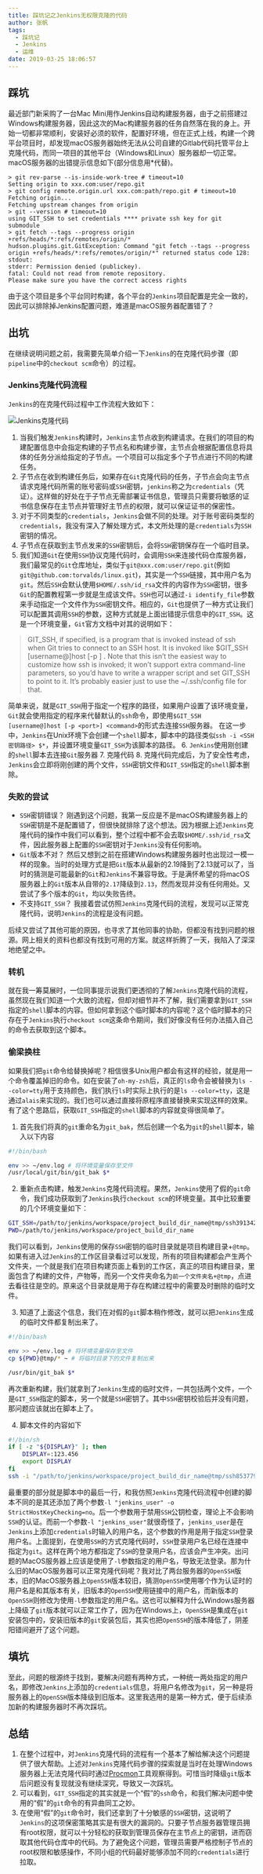 ```yaml
---
title: 踩坑记之Jenkins无权限克隆的代码
author: 张帆
tags:
  - 踩坑记
  - Jenkins
  - 运维
date: 2019-03-25 18:06:57
---
```


## 踩坑

最近部门新采购了一台Mac Mini用作Jenkins自动构建服务器，由于之前搭建过Windows构建服务器，因此这次的Mac构建服务器的任务自然落在我的身上。开始一切都非常顺利，安装好必须的软件，配置好环境，但在正式上线，构建一个跨平台项目时，却发现macOS服务器始终无法从公司自建的Gitlab代码托管平台上克隆代码，而同一项目的其他平台（Windows和Linux）服务器却一切正常。macOS服务器的出错提示信息如下(部分信息用*代替)。

```
> git rev-parse --is-inside-work-tree # timeout=10
Setting origin to xxx.com:user/repo.git
> git config remote.origin.url xxx.com:path/repo.git # timeout=10
Fetching origin...
Fetching upstream changes from origin
> git --version # timeout=10
using GIT_SSH to set credentials **** private ssh key for git submodule
> git fetch --tags --progress origin +refs/heads/*:refs/remotes/origin/*
hudson.plugins.git.GitException: Command "git fetch --tags --progress origin +refs/heads/*:refs/remotes/origin/*" returned status code 128:
stdout:
stderr: Permission denied (publickey).
fatal: Could not read from remote repository.
Please make sure you have the correct access rights
```

由于这个项目是多个平台同时构建，各个平台的`Jenkins`项目配置是完全一致的，因此可以排除掉Jenkins配置问题，难道是macOS服务器配置错了？

<!--more-->

## 出坑

在继续说明问题之前，我需要先简单介绍一下`Jenkins`的在克隆代码步骤（即`pipeline`中的`checkout scm`命令）的过程。

### Jenkins克隆代码流程

`Jenkins`的在克隆代码过程中工作流程大致如下：

![Jenkins克隆代码](jenkins_clode_code.png)

1. 当我们触发`Jenkins`构建时，`Jenkins`主节点收到构建请求。在我们的项目的构建配置信息中会指定构建的子节点名和构建步骤，主节点会根据配置信息将具体的任务分派给指定的子节点。一个项目可以指定多个子节点进行不同的构建任务。
2. 子节点在收到构建任务后，如果存在`Git`克隆代码的任务，子节点会向主节点请求克隆代码所需的账号密码或`SSH`密钥，`jenkins`称之为`credentials`（凭证）。这样做的好处在于子节点无需部署证书信息，管理员只需要将敏感的证书信息保存在主节点并管理好主节点的权限，就可以保证证书的保密性。
3. 对于不同类型的`credentials`，`Jenkins`会做不同的处理。对于账号密码类型的`credentials`，我没有深入了解处理方式，本文所处理的是`credentials`为`SSH`密钥的情况。
4. 子节点在获取到主节点发来的`SSH`密钥后，会将`SSH`密钥保存在一个临时目录。
5. 我们知道`Git`在使用`SSH`协议克隆代码时，会调用`SSH`来连接代码仓库服务器，我们最常见的`Git`仓库地址，类似于`git@xxx.com:user/repo.git`(例如`git@github.com:torvalds/linux.git`)，其实是一个`SSH`链接，其中用户名为`git`。然后`SSH`会默认使用`$HOME/.ssh/id_rsa`文件的内容作为`SSH`密钥，很多`Git`的配置教程第一步就是生成该文件。`SSH`也可以通过`-i identify_file`参数来手动指定一个文件作为`SSH`密钥文件。相应的，`Git`也提供了一种方式让我们可以配置其调用`SSH`的参数，这种方式就是上面出错提示信息中的`GIT_SSH`。这是一个环境变量，`Git`官方文档中对其的说明如下：

 > GIT_SSH, if specified, is a program that is invoked instead of ssh when Git tries to connect to an SSH host. It is invoked like $GIT_SSH [username@]host [-p <port>] <command>. Note that this isn’t the easiest way to customize how ssh is invoked; it won’t support extra command-line parameters, so you’d have to write a wrapper script and set GIT_SSH to point to it. It’s probably easier just to use the ~/.ssh/config file for that.

 简单来说，就是`GIT_SSH`用于指定一个程序的路径，如果用户设置了该环境变量，`Git`就会使用指定的程序来代替默认的`ssh`命令，即使用`$GIT_SSH [username@]host [-p <port>] <command>`的形式去连接`SSH`服务器。
 在这一步中，`Jenkins`在Unix环境下会创建一个`shell`脚本，脚本中的路径类似`ssh -i <SSH密钥路径> $*`，并设置环境变量`GIT_SSH`为该脚本的路径。
6. `Jenkins`使用刚创建的`shell`脚本去连接`Git`服务器
7. 克隆代码
8. 克隆代码完成后，为了安全性考虑，`Jenkins`会立即将刚创建的两个文件，`SSH`密钥文件和`GIT_SSH`指定的`shell`脚本删除。

### 失败的尝试

- `SSH`密钥错误？
 刚遇到这个问题，我第一反应是不是macOS构建服务器上的`SSH`密钥是不是配置错了，但很快就排除了这个想法。因为根据上述`Jenkins`克隆代码的操作中我们可以看到，整个过程中都不会去取`$HOME/.ssh/id_rsa`文件，因此服务器上配置的`SSH`密钥对于`Jenkins`没有任何影响。
- `Git`版本不对？
 然后又想到之前在搭建Windows构建服务器时也出现过一模一样的现象。当时的处理方式是把`Git`版本从最新的2.19降到了2.13就可以了，当时的猜测是可能最新的`Git`和`Jenkins`不兼容导致。于是满怀希望的将macOS服务器上的`Git`版本从自带的`2.17`降级到`2.13`，然而发现并没有任何用处。又尝试了多个版本的`Git`，均以失败告终。
- 不支持`GIT_SSH`？
 我接着尝试仿照`Jenkins`克隆代码的流程，发现可以正常克隆代码，说明`Jenkins`的流程是没有问题。

后续又尝试了其他可能的原因，也寻求了其他同事的协助，但都没有找到问题的根源。网上相关的资料也都没有找到可用的方案。就这样折腾了一天，我陷入了深深地绝望之中。

### 转机

就在我一筹莫展时，一位同事提示说我们更透彻的了解`Jenkins`克隆代码的流程，虽然现在我们知道一个大致的流程，但却对细节并不了解，我们需要拿到`GIT_SSH`指定的`shell`脚本的内容。但如何拿到这个临时脚本的内容呢？这个临时脚本的只存在于`Jenkins`执行`checkout scm`这条命令期间，我们好像没有任何办法插入自己的命令去获取到这个脚本。

### 偷梁换柱

如果我们把`git`命令给替换掉呢？相信很多Unix用户都会有这样的经验，就是用一个命令覆盖掉旧的命令。如在安装了`oh-my-zsh`后，真正的`ls`命令会被替换为`ls --color=tty`用于支持颜色，我们执行`ls`时实际上执行的是`ls --color=tty`，这是通过`alais`来实现的。我们也可以通过直接将原程序直接替换来实现这样的效果。有了这个思路后，获取`GIT_SSH`指定的`shell`脚本的内容就变得很简单了。

1. 首先我们将真的`git`重命名为`git_bak`，然后创建一个名为`git`的`shell`脚本，输入以下内容

 ``` bash
 #!/bin/bash

 env >> ~/env.log # 将环境变量保存至文件
 /usr/local/git/bin/git_bak $*
 ```

2. 重新点击构建，触发`Jenkins`克隆代码流程。果然，`Jenkins`使用了假的`git`命令，我们成功获取到了`Jenkins`执行`checkout scm`的环境变量。其中比较重要的几个环境变量如下：

 ``` bash
 GIT_SSH=/path/to/jenkins/workspace/project_build_dir_name@tmp/ssh3913422597709085290.sh
 PWD=/path/to/jenkins/workspace/project_build_dir_name
 ```

 我们可以看到，`Jenkins`使用的保存`SSH`密钥的临时目录就是项目构建目录+`@tmp`。如果有进入过`Jenkins`的工作区目录看过可以发现，所有的项目构建都会产生两个文件夹，一个就是我们在项目构建页面上看到的工作区，真正的项目构建目录，里面包含了构建的文件，产物等，而另一个文件夹命名为`前一个文件夹名+@tmp`，点进去看往往是空的。原来这个目录就是用于存在构建过程中的需要及时删除的临时文件。

3. 知道了上面这个信息，我们在对假的`git`脚本稍作修改，就可以把`Jenkins`生成的临时文件都复制出来了。

 ``` bash
 #!/bin/bash

 env >> ~/env.log # 将环境变量保存至文件
 cp ${PWD}@tmp/* ~ # 将临时目录下的文件复制出来

 /usr/bin/git_bak $*
 ```

 再次重新构建，我们就拿到了`Jenkins`生成的临时文件，一共包括两个文件，一个是`GIT_SSH`指定的脚本，另一个就是`SSH`密钥了。其中`SSH`密钥校验后并没有问题，那问题应该就出在脚本上了。

4. 脚本文件的内容如下

 ``` bash
 #!/bin/sh
 if [ -z "${DISPLAY}" ]; then
     DISPLAY=:123.456
     export DISPLAY
 fi
 ssh -i "/path/to/jenkins/workspace/project_build_dir_name@tmp/ssh853779284307646112.key" -l "jenkins_user" -o StrictHostKeyChecking=no "$@"
 ```

 最重要的部分就是脚本中的最后一行，和我仿照`Jenkins`克隆代码流程中创建的脚本不同的是其还添加了两个参数`-l "jenkins_user" -o StrictHostKeyChecking=no`。后一个参数用于禁用`SSH`公钥检查，理论上不会影响`SSH`的认证。而前一个参数`-l "jenkins_user"`就很奇怪了，`jenkins_user`是在`Jenkins`上添加`credentials`时输入的用户名，这个参数的作用是用于指定`SSH`登录用户名。上面提到，在使用`SSH`的方式克隆代码时，`SSH`登录用户名已经在连接中指定为`git`。这样在两个地方都指定了`SSH`的登录用户名，应该会产生冲突。出问题的MacOS服务器上应该是使用了`-l`参数指定的用户名，导致无法登录。那为什么旧的MacOS服务器可以正常克隆代码呢？我对比了两台服务器的`OpenSSH`版本，旧的MacOS服务器上`OpenSSH`版本较旧，猜测`OpenSSH`使用哪个作为认证时的用户名是和其版本有关，旧版本的`OpenSSH`使用链接中的用户名，而新版本的`OpenSSH`则修改为使用`-l`参数指定的用户名。这也可以解释为什么Windows服务器上降级了`git`版本就可以正常工作了，因为在Windows上，`OpenSSH`是集成在`git`安装包中的，安装旧版本的`git`安装包后，其实也把`OpenSSH`的版本降低了，阴差阳错间避开了这个问题。

## 填坑

至此，问题的根源终于找到，要解决问题有两种方式，一种统一两处指定的用户名，即修改`Jenkins`上添加的`credentials`信息，将用户名修改为`git`，另一种是将服务器上的`OpenSSH`版本降级到旧版本。这里我选用的是第一种方式，便于后续添加新的构建服务器时不再次踩坑。

## 总结

1. 在整个过程中，对`Jenkins`克隆代码的流程有一个基本了解给解决这个问题提供了很大帮助。上述对`Jenkins`克隆代码步骤的探索就是当时在处理Windows服务器上无法克隆代码时通过[Procmon](https://docs.microsoft.com/en-us/sysinternals/downloads/procmon)工具观察得到。可惜当时降级`git`版本后问题没有复现就没有继续深究，导致又一次踩坑。
2. 可以看到，`GIT_SSH`指定的其实就是一个“假”的`ssh`命令，和我们解决问题中使用的“假”的`git`命令的有异曲同工之妙。
3. 在使用“假”的`git`命令时，我们还拿到了十分敏感的`SSH`密钥，这说明了`Jenkins`的这项保密策略其实是有很大的漏洞的。只要子节点服务器管理员拥有root权限，就可以十分轻松的获取到管理员保存在主节点上的密钥，进而窃取其他代码仓库中的代码。为了避免这个问题，管理员需要严格控制子节点的root权限和敏感操作，不同小组的代码最好能够添加不同的`credentials`进行拉取。
